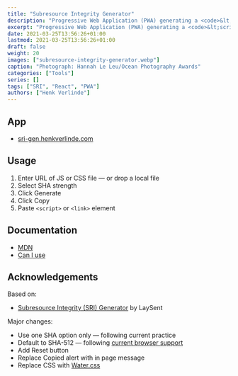 ```yaml
---
title: "Subresource Integrity Generator"
description: "Progressive Web Application (PWA) generating a <code>&lt;script&gt;</code> or <code>&lt;link&gt;</code> element with an <code>integrity</code> attribute."
excerpt: "Progressive Web Application (PWA) generating a <code>&lt;script&gt;</code> or <code>&lt;link&gt;</code> element with an <code>integrity</code> attribute."
date: 2021-03-25T13:56:26+01:00
lastmod: 2021-03-25T13:56:26+01:00
draft: false
weight: 20
images: ["subresource-integrity-generator.webp"]
caption: "Photograph: Hannah Le Leu/Ocean Photography Awards"
categories: ["Tools"]
series: []
tags: ["SRI", "React", "PWA"]
authors: ["Henk Verlinde"]
---
```


## App

- [sri-gen.henkverlinde.com](https://sri-gen.henkverlinde.com/)

## Usage

1. Enter URL of JS or CSS file — or drop a local file
2. Select SHA strength
3. Click Generate
4. Click Copy
5. Paste `<script>` or `<link>` element

## Documentation

- [MDN](https://developer.mozilla.org/en-US/docs/Web/Security/Subresource_Integrity)
- [Can I use](https://caniuse.com/subresource-integrity)

## Acknowledgements

Based on:

- [Subresource Integrity (SRI) Generator](https://github.com/laysent/sri-hash-generator) by LaySent

Major changes:

- Use one SHA option only — following current practice
- Default to SHA-512 — following [current browser support](https://w3c.github.io/webappsec-subresource-integrity/#hash-functions)
- Add Reset button
- Replace Copied alert with in page message
- Replace CSS with [Water.css](https://watercss.kognise.dev/)

